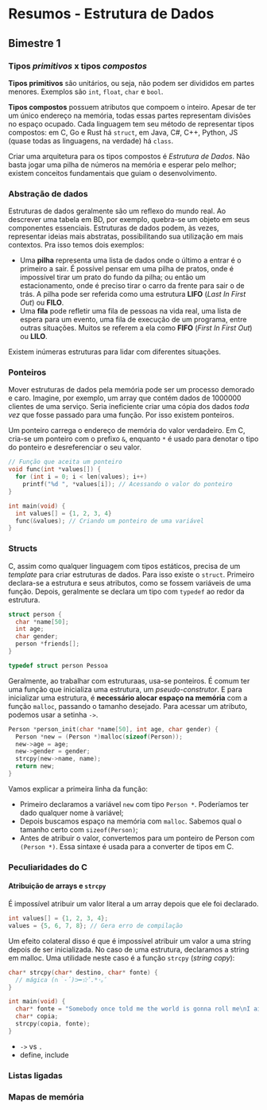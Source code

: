 # Resumos - Estrutura de Dados

## Bimestre 1

### Tipos _primitivos_ x tipos _compostos_

**Tipos primitivos** são unitários, ou seja, não podem ser divididos em partes menores. Exemplos são `int`, `float`, `char` e `bool`.

**Tipos compostos** possuem atributos que compoem o inteiro. Apesar de ter um único endereço na memória, todas essas partes representam divisões no espaço ocupado. Cada linguagem tem seu método de representar tipos compostos: em C, Go e Rust há `struct`, em Java, C#, C++, Python, JS (quase todas as linguagens, na verdade) há `class`.

Criar uma arquitetura para os tipos compostos é _Estrutura de Dados_. Não basta jogar uma pilha de números na memória e esperar pelo melhor; existem conceitos fundamentais que guiam o desenvolvimento.

### Abstração de dados

Estruturas de dados geralmente são um reflexo do mundo real. Ao descrever uma tabela em BD, por exemplo, quebra-se um objeto em seus componentes essenciais. Estruturas de dados podem, às vezes, representar ideias mais abstratas, possibilitando sua utilização em mais contextos. Pra isso temos dois exemplos:

- Uma **pilha** representa uma lista de dados onde o último a entrar é o primeiro a sair. É possível pensar em uma pilha de pratos, onde é impossível tirar um prato do fundo da pilha; ou então um estacionamento, onde é preciso tirar o carro da frente para sair o de trás. A pilha pode ser referida como uma estrutura **LIFO** (_Last In First Out_) ou **FILO**.
- Uma **fila** pode refletir uma fila de pessoas na vida real, uma lista de espera para um evento, uma fila de execução de um programa, entre outras situações. Muitos se referem a ela como **FIFO** (_First In First Out_) ou **LILO**.

Existem inúmeras estruturas para lidar com diferentes situações.

### Ponteiros

Mover estruturas de dados pela memória pode ser um processo demorado e caro. Imagine, por exemplo, um array que contém dados de 1000000 clientes de uma serviço. Seria ineficiente criar uma cópia dos dados _toda vez_ que fosse passado para uma função. Por isso existem ponteiros.

Um ponteiro carrega o endereço de memória do valor verdadeiro. Em C, cria-se um ponteiro com o prefixo `&`, enquanto `*` é usado para denotar o tipo do ponteiro e desreferenciar o seu valor.

```c
// Função que aceita um ponteiro
void func(int *values[]) {
  for (int i = 0; i < len(values); i++)
    printf("%d ", *values[i]); // Acessando o valor do ponteiro
}

int main(void) {
  int values[] = {1, 2, 3, 4}
  func(&values); // Criando um ponteiro de uma variável
}
```

### Structs

C, assim como qualquer linguagem com tipos estáticos, precisa de um _template_ para criar estruturas de dados. Para isso existe o `struct`. Primeiro declara-se a estrutura e seus atributos, como se fossem variáveis de uma função. Depois, geralmente se declara um tipo com `typedef` ao redor da estrutura.

```c
struct person {
  char *name[50];
  int age;
  char gender;
  person *friends[];
}

typedef struct person Pessoa
```

Geralmente, ao trabalhar com estruturaas, usa-se ponteiros. É comum ter uma função que inicializa uma estrutura, um _pseudo-construtor_. E para inicializar uma estrutura, é **necessário alocar espaço na memória** com a função `malloc`, passando o tamanho desejado. Para acessar um atributo, podemos usar a setinha `->`.

```c
Person *person_init(char *name[50], int age, char gender) {
  Person *new = (Person *)malloc(sizeof(Person));
  new->age = age;
  new->gender = gender;
  strcpy(new->name, name);
  return new;
}
```

Vamos explicar a primeira linha da função:

- Primeiro declaramos a variável `new` com tipo `Person *`. Poderíamos ter dado qualquer nome à variável;
- Depois buscamos espaço na memória com `malloc`. Sabemos qual o tamanho certo com `sizeof(Person)`;
- Antes de atribuir o valor, convertemos para um ponteiro de Person com `(Person *)`. Essa sintaxe é usada para a converter de tipos em C.

### Peculiaridades do C

#### Atribuição de arrays e `strcpy`

É impossível atribuir um valor literal a um array depois que ele foi declarado.

```c
int values[] = {1, 2, 3, 4};
values = {5, 6, 7, 8}; // Gera erro de compilação
```

Um efeito colateral disso é que é impossível atribuir um valor a uma string depois de ser inicializada. No caso de uma estrutura, declaramos a string em malloc. Uma utilidade neste caso é a função `strcpy` (_string copy_):

```c
char* strcpy(char* destino, char* fonte) {
  // mágica (∩｀-´)⊃━☆ﾟ.*･｡ﾟ
}

int main(void) {
  char* fonte = "Somebody once told me the world is gonna roll me\nI ain't the sharpest tool in the shed\nShe was looking kind of dumb with her finger and her thumb\nIn the shape of an \"L\" on her forehead";
  char* copia;
  strcpy(copia, fonte);
}
```

- `->` vs `.`
- define, include

### Listas ligadas

### Mapas de memória
